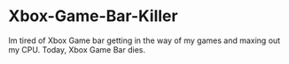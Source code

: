 # Xbox-Game-Bar-Killer
Im tired of Xbox Game bar getting in the way of my games and maxing out my CPU. Today, Xbox Game Bar dies.
